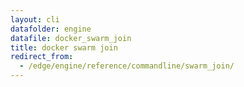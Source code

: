 ```yaml
---
layout: cli
datafolder: engine
datafile: docker_swarm_join
title: docker swarm join
redirect_from:
  - /edge/engine/reference/commandline/swarm_join/
---
```

